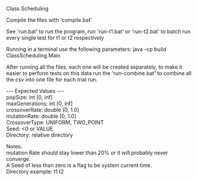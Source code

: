 Class Scheduling<br>

Compile the files with 'compile.bat'<br>

See 'run.bat' to run the program, run 'run-t1.bat' or 'run-t2.bat' to batch run every single test for t1 or t2 respectively<br>

Running in a terminal use the following parameters: java -cp build ClassScheduling.Main <popSize> <maxGenerations> <crossoverRate> <mutationRate> <crossoverType><br>

After running all the files, each one will be created separately, to make it easier to perform tests on this data run the 'run-combine.bat' to combine all the csv into one file for each trial run.<br>

--- Expected Values ---<br>
popSize: 	int [0, inf]<br>
maxGenerations: int [0, inf]<br>
crossoverRate:	double [0, 1.0]<br>
mutationRate:	double [0, 1.0]<br>
CrossoverType: 	UNIFORM, TWO_POINT<br>
Seed:           <0 or VALUE<br>
Directory:	relative directory<br>

Notes:<br>
mutation Rate should stay lower than 20% or it will probably never converge.<br>
A Seed of less than zero is a flag to be system current time.<br>
Directory example: t1	t2
